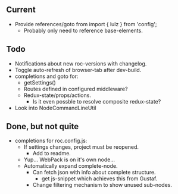Current
-------
- Provide references/goto from import { lulz } from 'config';
    - Probably only need to reference base-elements.

Todo
----
- Notifications about new roc-versions with changelog.
- Toggle auto-refresh of browser-tab after dev-build.
- completions and goto for:
    - getSettings()
    - Routes defined in configured middleware?
    - Redux-state/props/actions.
        - Is it even possble to resolve composite redux-state?
- Look into NodeCommandLineUtil

Done, but not quite
-------------------
- completions for roc.config.js:
    - If settings changes, project must be reopened.
        - Add to readme.
    - Yup... WebPack is on it's own node...
    - Automatically expand complete-node.
        - Can fetch json with info about complete structure.
            - get js-snippet which achieves this from Gustaf.
        - Change filtering mechanism to show unused sub-nodes.